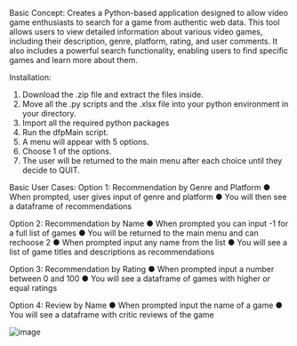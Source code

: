 Basic Concept: 
Creates a Python-based application designed to allow video game enthusiasts to search for a game from authentic web data. This tool allows users to view detailed information about various video games, including their description, genre, platform, rating, and user comments. It also includes a powerful search functionality, enabling users to find specific games and learn more about them.

Installation:
1.	Download the .zip file and extract the files inside.
2.	Move all the .py scripts and the .xlsx file into your python environment in your directory.
3.	Import all the required python packages
4.	Run the dfpMain script.
5.	A menu will appear with 5 options.
6.	Choose 1 of the options.
7.	The user will be returned to the main menu after each choice until they decide to QUIT.

Basic User Cases:
Option 1: Recommendation by Genre and Platform
●	When prompted, user gives input of genre and platform
●	You will then see a dataframe of recommendations

Option 2: Recommendation by Name
●	When prompted you can input -1 for a full list of games
●	You will be returned to the main menu and can rechoose 2
●	When prompted input any name from the list
●	You will see a list of game titles and descriptions as recommendations

Option 3: Recommendation by Rating
●	When prompted input a number between 0 and 100
●	You will see a dataframe of games with higher or equal ratings

Option 4: Review by Name
●	When prompted input the name of a game
●	You will see a dataframe with critic reviews of the game

![image](https://github.com/EMObj/CMU-Data-Focused-Python/assets/118782528/2311e68d-6b79-479c-b2bf-7ec627c3fce0)
